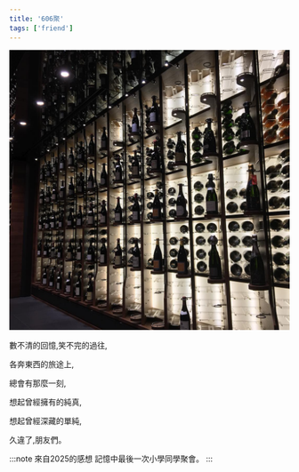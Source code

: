```yaml
---
title: '606聚'
tags: ['friend']
---
```

![img](./img_ig/201608/001.jpg)

數不清的回憶,笑不完的過往,

各奔東西的旅途上,

總會有那麼一刻,

想起曾經擁有的純真,

想起曾經深藏的單純,

久違了,朋友們。

:::note 來自2025的感想
記憶中最後一次小學同學聚會。
:::